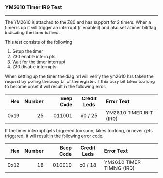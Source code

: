 ### YM2610 Timer IRQ Test
----

The YM2610 is attached to the Z80 and has support for 2 timers.  When a timer is
up it will trigger an interrupt (if enabled) and also set a timer bit/flag
indicating the timer is fired.

This test consists of the following

1. Setup the timer
2. Z80 enable interrupts
3. Wait for the timer interrupt
4. Z80 disable interrupts

When setting up the timer the diag m1 will verify the ym2610 has taken the
request by polling the busy bit of the register.  If this busy bit takes too
long to become unset it will result in the following error.

|  Hex  | Number | Beep Code |  Credit Leds  | Error Text |
| ----: | -----: | --------: | :-----------: | :--------- |
|  0x19 |     25 |    011001 |       x0 / 25 | YM2610 TIMER INIT (IRQ) |

If the timer interrupt gets triggered too soon, takes too long, or never gets
triggered, it will result in the following error code.

|  Hex  | Number | Beep Code |  Credit Leds  | Error Text |
| ----: | -----: | --------: | :-----------: | :--------- |
|  0x12 |     18 |    010010 |       x0 / 18 | YM2610 TIMER TIMING (IRQ) |
